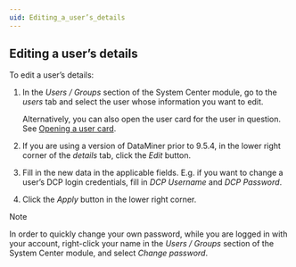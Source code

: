 ```yaml
---
uid: Editing_a_user’s_details
---
```


## Editing a user’s details

To edit a user’s details:

1. In the *Users / Groups* section of the System Center module, go to the *users* tab and select the user whose information you want to edit.

    Alternatively, you can also open the user card for the user in question. See [Opening a user card](Opening_a_user_card.md).

2. If you are using a version of DataMiner prior to 9.5.4, in the lower right corner of the *details* tab, click the *Edit* button.

3. Fill in the new data in the applicable fields. E.g. if you want to change a user’s DCP login credentials, fill in *DCP Username* and *DCP Password*.

4. Click the *Apply* button in the lower right corner.

> [!NOTE]
> In order to quickly change your own password, while you are logged in with your account, right-click your name in the *Users / Groups* section of the System Center module, and select *Change password*.
>
